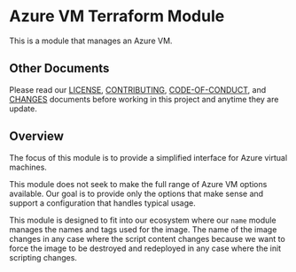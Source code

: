 # Azure VM Terraform Module
This is a module that manages an Azure VM.

## Other Documents
Please read our [LICENSE][lice], [CONTRIBUTING][cont], [CODE-OF-CONDUCT][code],
and [CHANGES][chge] documents before working in this project and anytime they
are update.

## Overview
The focus of this module is to provide a simplified interface for Azure virtual
machines.

This module does not seek to make the full range of Azure VM options available.
Our goal is to provide only the options that make sense and support a
configuration that handles typical usage.

This module is designed to fit into our ecosystem where our `name` module
manages the names and tags used for the image. The name of the image changes in
any case where the script content changes because we want to force the image to
be destroyed and redeployed in any case where the init scripting changes.

[chge]: ./CHANGES.md
[code]: ./CODE-OF-CONDUCT.md
[cont]: ./CONTRIBUTING.md
[lice]: ./LICENSE.md
